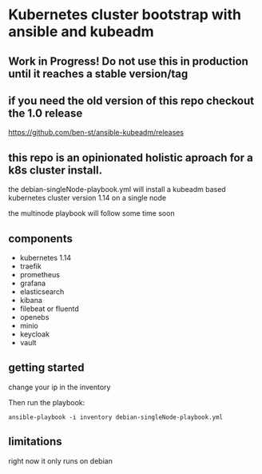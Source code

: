# Kubernetes cluster bootstrap with ansible and kubeadm

## Work in Progress! Do not use this in production until it reaches a stable version/tag

## if you need the old version of this repo checkout the 1.0 release

https://github.com/ben-st/ansible-kubeadm/releases

## this repo is an opinionated holistic aproach for a k8s cluster install.

the debian-singleNode-playbook.yml will install a kubeadm based
kubernetes cluster version 1.14 on a single node

the multinode playbook will follow some time soon

## components

- kubernetes 1.14
- traefik
- prometheus
- grafana
- elasticsearch
- kibana
- filebeat or fluentd
- openebs
- minio
- keycloak
- vault

## getting started

change your ip in the inventory

Then run the playbook:

`ansible-playbook -i inventory debian-singleNode-playbook.yml`

## limitations

right now it only runs on debian
